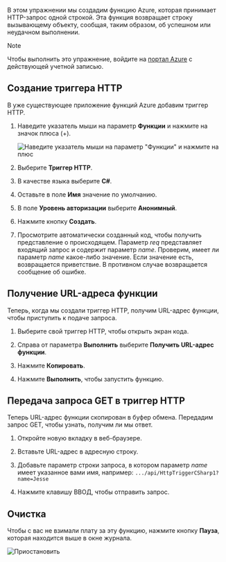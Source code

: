 В этом упражнении мы создадим функцию Azure, которая принимает HTTP-запрос одной строкой. Эта функция возвращает строку вызывающему объекту, сообщая, таким образом, об успешном или неудачном выполнении.

> [!NOTE]
> Чтобы выполнить это упражнение, войдите на [портал Azure](https://portal.azure.com?azure-portal=true) с действующей учетной записью.

## <a name="create-an-http-trigger"></a>Создание триггера HTTP

В уже существующее приложение функций Azure добавим триггер HTTP.

1. Наведите указатель мыши на параметр **Функции** и нажмите на значок плюса (+).

    ![Наведите указатель мыши на параметр "Функции" и нажмите на плюс](../media-drafts/4-hover-function.png)

2. Выберите **Триггер HTTP**.

3. В качестве языка выберите **C#**. 

4. Оставьте в поле **Имя** значение по умолчанию.

5. В поле **Уровень авторизации** выберите **Анонимный**.

6. Нажмите кнопку **Создать**.

7. Просмотрите автоматически созданный код, чтобы получить представление о происходящем. Параметр *req* представляет входящий запрос и содержит параметр *name*. Проверим, имеет ли параметр *name* какое-либо значение. Если значение есть, возвращается приветствие. В противном случае возвращается сообщение об ошибке.

## <a name="get-your-function-url"></a>Получение URL-адреса функции

Теперь, когда мы создали триггер HTTP, получим URL-адрес функции, чтобы приступить к подаче запроса.

1. Выберите свой триггер HTTP, чтобы открыть экран кода.

2. Справа от параметра **Выполнить** выберите **Получить URL-адрес функции**.

3. Нажмите **Копировать**.

4. Нажмите **Выполнить**, чтобы запустить функцию.

## <a name="issue-a-get-request-to-your-http-trigger"></a>Передача запроса GET в триггер HTTP

Теперь URL-адрес функции скопирован в буфер обмена. Передадим запрос GET, чтобы узнать, получим ли мы ответ.

1. Откройте новую вкладку в веб-браузере.

2. Вставьте URL-адрес в адресную строку.

3. Добавьте параметр строки запроса, в котором параметр *name* имеет указанное вами имя, например: `.../api/HttpTriggerCSharp1?name=Jesse`

4. Нажмите клавишу ВВОД, чтобы отправить запрос.

## <a name="clean-up"></a>Очистка

Чтобы с вас не взимали плату за эту функцию, нажмите кнопку **Пауза**, которая находится выше в окне журнала.

![Приостановить](../media-drafts/4-pause-timer.png)